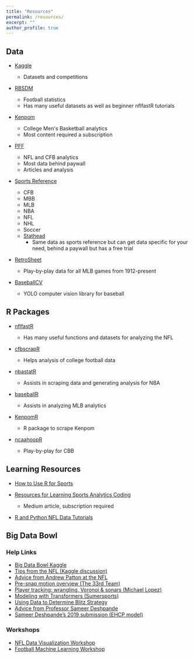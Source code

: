 ```yaml
---
title: "Resources"
permalink: /resources/
excerpt: ""
author_profile: true
---
```

## Data

- [Kaggle](https://www.kaggle.com/)
    - Datasets and competitions

- [RBSDM](https://rbsdm.com/)
    - Football statistics
    - Has many useful datasets as well as beginner nflfastR tutorials

- [Kenpom](https://kenpom.com/)
    - College Men's Basketball analytics
    - Most content required a subscription

- [PFF](https://www.pff.com/)
    - NFL and CFB analytics
    - Most data behind paywall
    - Articles and analysis

- [Sports Reference](https://www.sports-reference.com/)
    - CFB
    - MBB
    - MLB
    - NBA
    - NFL
    - NHL
    - Soccer
    - [Stathead](https://stathead.com/)
        - Same data as sports reference but can get data specific for your need, behind a paywall but has a free trial

- [RetroSheet](https://www.retrosheet.org/game.htm)
    - Play-by-play data for all MLB games from 1912-present

- [BaseballCV](https://github.com/dylandru/BaseballCV/tree/main)
    - YOLO computer vision library for baseball

## R Packages

- [nflfastR](https://www.nflfastr.com/)
    - Has many useful functions and datasets for analyzing the NFL

- [cfbscrapR](https://github.com/saiemgilani/cfbscrapR)
    - Helps analysis of college football data

- [nbastatR](https://www.rdocumentation.org/packages/nbastatR/versions/0.1.10131)
    - Assists in scraping data and generating analysis for NBA

- [baseballR](https://github.com/BillPetti/baseballr)
    - Assists in analyzing MLB analytics

- [KenpomR](https://github.com/saiemgilani/kenpomR)
    - R package to scrape Kenpom

- [ncaahoopR](https://github.com/lbenz730/ncaahoopR)
    - Play-by-play for CBB

## Learning Resources

- [How to Use R for Sports](https://techgraphs.fangraphs.com/how-to-use-r-for-sports-stats-part-1-the-absolute-basics/)

- [Resources for Learning Sports Analytics Coding](https://phdemotions.medium.com/resources-for-learning-sports-analytics-coding-3551bfcc4af)
    - Medium article, subscription required

- [R and Python NFL Data Tutorials](https://twitter.com/tejfbanalytics?ref_src=twsrc%5Etfw%7Ctwcamp%5Etweetembed%7Ctwterm%5E1738610311203061862%7Ctwgr%5Ea4508bbe5277c4c507662225b19f676cdb55d5ee%7Ctwcon%5Es1_&ref_url=https%3A%2F%2Fwiscosac.wordpress.com%2Fresources%2F)


## Big Data Bowl

### Help Links

- [Big Data Bowl Kaggle](https://www.kaggle.com/competitions/nfl-big-data-bowl-2025)
- [Tips from the NFL (Kaggle discussion)](https://www.kaggle.com/competitions/nfl-big-data-bowl-2025/discussion/539921)
- [Advice from Andrew Patton at the NFL](https://x.com/anpatt7/status/1746209633562443948)
- [Pre-snap motion overview (The 33rd Team)](https://www.the33rdteam.com/how-and-why-nfl-offenses-use-pre-snap-motion/)
- [Player tracking: wrangling, Voronoi & sonars (Michael Lopez)](https://www.kaggle.com/code/statsbymichaellopez/nfl-tracking-wrangling-voronoi-and-sonars)
- [Modeling with Transformers (Sumersports)](https://www.kaggle.com/code/pvabish/modeling-with-transformers-by-sumersports)
- [Using Data to Determine Blitz Strategy](https://www.kaggle.com/code/dominicborsani/using-data-to-determine-blitz-strategy/notebook)
- [Advice from Professor Sameer Deshpande](/Meetings/2024/FA/Meeting-11-07/)
- [Sameer Deshpande’s 2019 submission (EHCP model)](https://skdeshpande91.github.io/publications/2019-10-27-ehcp)

### Workshops

- [NFL Data Visualization Workshop](/workshop/2023/FA/DataVisuilization)
- [Football Machine Learning Workshop](/workshop/2024/FA/FootballML)